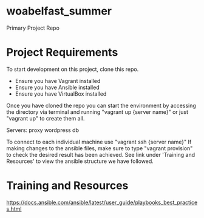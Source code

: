 # woabelfast_summer
Primary Project Repo

# Project Requirements

To start development on this project, clone this repo.
- Ensure you have Vagrant installed
- Ensure you have Ansible installed
- Ensure you have VirtualBox installed

Once you have cloned the repo you can start the environment by accessing the directory via terminal and running "vagrant up {server name}" or just "vagrant up" to create them all.

Servers:
proxy
wordpress
db

To connect to each individual machine use "vagrant ssh {server name}"
If making changes to the ansible files, make sure to type "vagrant provision" to check the desired result has been achieved.
See link under 'Training and Resources' to view the ansible structure we have followed.

# Training and Resources 
https://docs.ansible.com/ansible/latest/user_guide/playbooks_best_practices.html


